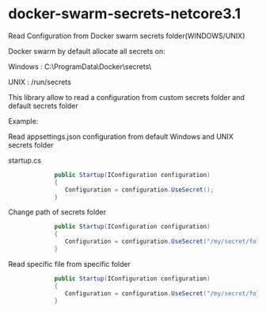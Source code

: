 # docker-swarm-secrets-netcore3.1
Read Configuration from Docker swarm secrets folder(WINDOWS/UNIX)

Docker swarm by default allocate all secrets on:
  
  Windows : C:\ProgramData\Docker\secrets\
  
  UNIX : /run/secrets
  
 This library allow to read a configuration from custom secrets folder and default secrets folder
 
 Example:

  Read appsettings.json configuration from default Windows and UNIX secrets folder
        
  startup.cs
```csharp
             public Startup(IConfiguration configuration)
             {
                Configuration = configuration.UseSecret();
             }
```

Change path of secrets folder

```csharp
             public Startup(IConfiguration configuration)
             {
                Configuration = configuration.UseSecret("/my/secret/folder");
             }
```

Read specific file from specific folder 

```csharp
             public Startup(IConfiguration configuration)
             {
                Configuration = configuration.UseSecret("/my/secret/folder" ,"mysecretname");
             }
```
